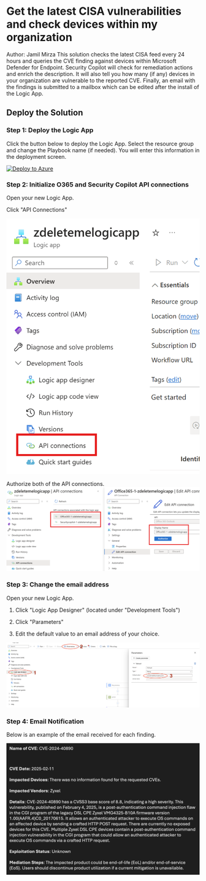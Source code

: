 # Get the latest CISA vulnerabilities and check devices within my organization
Author: Jamil Mirza
This solution checks the latest CISA feed every 24 hours and queries the CVE finding against devices within Microsoft Defender for Endpoint. Security Copilot will check for remediation actions and enrich the description. It will also tell you how many (if any) devices in your organization are vulnerable to the reported CVE. Finally, an email with the findings is submitted to a mailbox which can be edited after the install of the Logic App.

## Deploy the Solution

### Step 1: Deploy the Logic App

Click the button below to deploy the Logic App. Select the resource group and change the Playbook name (if needed). You will enter this information in the deployment screen. 

[![Deploy to Azure](https://aka.ms/deploytoazurebutton)](https://portal.azure.com/#create/Microsoft.Template/uri/https%3A%2F%2Fraw.githubusercontent.com%2FAzure%2FSecurity-Copilot%2Fmain%2FLogic%2520Apps%2FLatestCISAVulnerabilities%2FCISALogicApp.json)

### Step 2: Initialize O365 and Security Copilot API connections

Open your new Logic App.

Click "API Connections"

![alt text](image-2.png)

Authorize both of the API connections.
![alt text](image-1.png)

### Step 3: Change the email address

Open your new Logic App.

1. Click "Logic App Designer" (located under "Development Tools")

2. Click "Parameters"

3. Edit the default value to an email address of your choice.

![alt text](image-3.png)

### Step 4: Email Notification

Below is an example of the email received for each finding.

![alt text](image-4.png)
